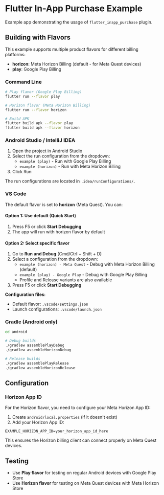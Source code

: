 # Flutter In-App Purchase Example

Example app demonstrating the usage of `flutter_inapp_purchase` plugin.

## Building with Flavors

This example supports multiple product flavors for different billing platforms:

- **horizon**: Meta Horizon Billing (default - for Meta Quest devices)
- **play**: Google Play Billing

### Command Line

```bash
# Play flavor (Google Play Billing)
flutter run --flavor play

# Horizon flavor (Meta Horizon Billing)
flutter run --flavor horizon

# Build APK
flutter build apk --flavor play
flutter build apk --flavor horizon
```

### Android Studio / IntelliJ IDEA

1. Open the project in Android Studio
2. Select the run configuration from the dropdown:
   - `example (play)` - Run with Google Play Billing
   - `example (horizon)` - Run with Meta Horizon Billing
3. Click Run

The run configurations are located in `.idea/runConfigurations/`.

### VS Code

The default flavor is set to **horizon** (Meta Quest). You can:

#### Option 1: Use default (Quick Start)

1. Press F5 or click **Start Debugging**
2. The app will run with horizon flavor by default

#### Option 2: Select specific flavor

1. Go to **Run and Debug** (Cmd/Ctrl + Shift + D)
2. Select a configuration from the dropdown:
   - `example (horizon) - Meta Quest` - Debug with Meta Horizon Billing (default)
   - `example (play) - Google Play` - Debug with Google Play Billing
   - Profile and Release variants are also available
3. Press F5 or click **Start Debugging**

**Configuration files:**
- Default flavor: `.vscode/settings.json`
- Launch configurations: `.vscode/launch.json`

### Gradle (Android only)

```bash
cd android

# Debug builds
./gradlew assemblePlayDebug
./gradlew assembleHorizonDebug

# Release builds
./gradlew assemblePlayRelease
./gradlew assembleHorizonRelease
```

## Configuration

### Horizon App ID

For the Horizon flavor, you need to configure your Meta Horizon App ID:

1. Create `android/local.properties` (if it doesn't exist)
2. Add your Horizon App ID:

```properties
EXAMPLE_HORIZON_APP_ID=your_horizon_app_id_here
```

This ensures the Horizon billing client can connect properly on Meta Quest devices.

## Testing

- Use **Play flavor** for testing on regular Android devices with Google Play Store
- Use **Horizon flavor** for testing on Meta Quest devices with Meta Horizon Store
